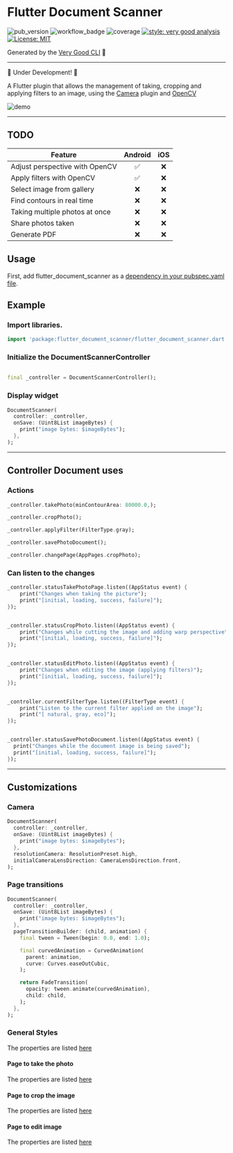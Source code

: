 # Flutter Document Scanner

![pub_version]
![workflow_badge]
![coverage][coverage_badge]
[![style: very good analysis][very_good_analysis_badge]][very_good_analysis_link]
[![License: MIT][license_badge]][license_link]

Generated by the [Very Good CLI][very_good_cli_link] 🤖

---

🚧 Under Development! 🚧

A Flutter plugin that allows the management of taking, cropping and applying filters to an image, using
the [Camera][camera_link] plugin and [OpenCV][opencv_link]

![demo]

---

## TODO

| Feature                        | Android | iOS |
|--------------------------------|:------:|:---:|
| Adjust perspective with OpenCV |   ✅    | ❌ |
| Apply filters with OpenCV      |   ✅    | ❌ |
| Select image from gallery      |   ❌    | ❌ |
| Find contours in real time     |   ❌    | ❌ |
| Taking multiple photos at once |   ❌    | ❌ |
| Share photos taken             |   ❌    | ❌ |
| Generate PDF                   |   ❌    | ❌ |

## Usage

First, add flutter_document_scanner as
a [dependency in your pubspec.yaml file](https://flutter.dev/docs/development/packages-and-plugins/using-packages).

## Example

### Import libraries.

```dart
import 'package:flutter_document_scanner/flutter_document_scanner.dart';
```

### Initialize the DocumentScannerController

```dart

final _controller = DocumentScannerController();
```

### Display widget

```dart
DocumentScanner(
  controller: _controller,
  onSave: (Uint8List imageBytes) {
    print("image bytes: $imageBytes");
  },
);
```

---

## Controller Document uses

### Actions

```dart
_controller.takePhoto(minContourArea: 80000.0,);

_controller.cropPhoto();

_controller.applyFilter(FilterType.gray);

_controller.savePhotoDocument();

_controller.changePage(AppPages.cropPhoto);
```

### Can listen to the changes

```dart
_controller.statusTakePhotoPage.listen((AppStatus event) {
    print("Changes when taking the picture");
    print("[initial, loading, success, failure]");
});


_controller.statusCropPhoto.listen((AppStatus event) {
    print("Changes while cutting the image and adding warp perspective");
    print("[initial, loading, success, failure]");
});


_controller.statusEditPhoto.listen((AppStatus event) {
    print("Changes when editing the image (applying filters)");
    print("[initial, loading, success, failure]");
});


_controller.currentFilterType.listen((FilterType event) {
    print("Listen to the current filter applied on the image");
    print("[ natural, gray, eco]");
});


_controller.statusSavePhotoDocument.listen((AppStatus event) {
  print("Changes while the document image is being saved");
  print("[initial, loading, success, failure]");
});
```

---

## Customizations

### Camera

```dart
DocumentScanner(
  controller: _controller,
  onSave: (Uint8List imageBytes) {
    print("image bytes: $imageBytes");
  },
  resolutionCamera: ResolutionPreset.high,
  initialCameraLensDirection: CameraLensDirection.front,
);
```

### Page transitions

```dart
DocumentScanner(
  controller: _controller,
  onSave: (Uint8List imageBytes) {
    print("image bytes: $imageBytes");
  },
  pageTransitionBuilder: (child, animation) {
    final tween = Tween(begin: 0.0, end: 1.0);

    final curvedAnimation = CurvedAnimation(
      parent: animation,
      curve: Curves.easeOutCubic,
    );

    return FadeTransition(
      opacity: tween.animate(curvedAnimation),
      child: child,
    );
  },
);

```

### General Styles

The properties are
listed [here](https://github.com/criistian14/flutter_document_scanner/blob/master/lib/src/utils/general_styles.dart)

#### Page to take the photo

The properties are
listed [here](https://github.com/criistian14/flutter_document_scanner/blob/master/lib/src/utils/take_photo_document_style.dart)

#### Page to crop the image

The properties are
listed [here](https://github.com/criistian14/flutter_document_scanner/blob/master/lib/src/utils/crop_photo_document_style.dart)

#### Page to edit image

The properties are
listed [here](https://github.com/criistian14/flutter_document_scanner/blob/master/lib/src/utils/edit_photo_document_style.dart)


[pub_version]: https://img.shields.io/pub/v/flutter_document_scanner.svg

[workflow_badge]: https://github.com/criistian14/flutter_document_scanner/actions/workflows/main.yml/badge.svg

[demo]: https://i.giphy.com/media/UTlIjPmu8glCGQaSpu/giphy.webp

[coverage_badge]: https://codecov.io/gh/criistian14/flutter_document_scanner/branch/master/graph/badge.svg?token=2U7891NVMO

[license_badge]: https://img.shields.io/badge/license-MIT-blue.svg

[license_link]: https://opensource.org/licenses/MIT

[very_good_analysis_badge]: https://img.shields.io/badge/style-very_good_analysis-B22C89.svg

[very_good_analysis_link]: https://pub.dev/packages/very_good_analysis

[very_good_cli_link]: https://github.com/VeryGoodOpenSource/very_good_cli

[camera_link]: https://pub.dev/packages/camera

[opencv_link]: https://opencv.org/
